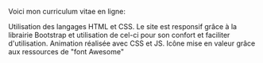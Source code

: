 Voici mon curriculum vitae en ligne:

Utilisation des langages HTML et CSS.
Le site est responsif grâce à la librairie Bootstrap et utilisation de cel-ci pour son confort et faciliter d'utilisation.
Animation réalisée avec CSS et JS.
Icône mise en valeur grâce aux ressources de "font Awesome"